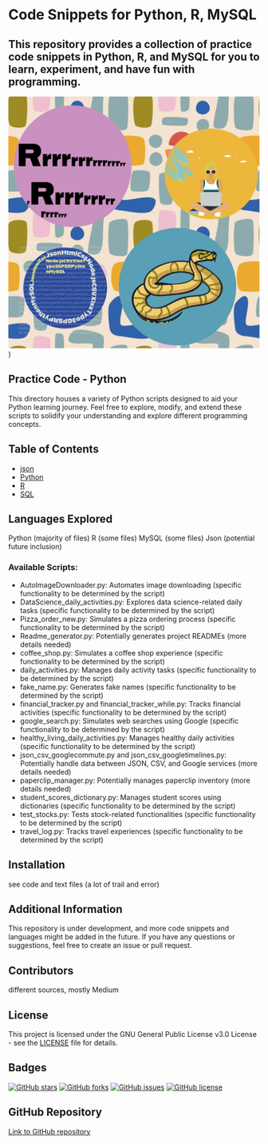 <h1>Code Snippets for Python, R, MySQL</h1>

<h2>This repository provides a collection of practice code snippets in Python, R, and MySQL for you to learn, experiment, and have fun with programming.</h2>


![head_picture](https://github.com/UlrikeDetective/code/blob/main/other_files/head.png))

## Practice Code - Python

This directory houses a variety of Python scripts designed to aid your Python learning journey. Feel free to explore, modify, and extend these scripts to solidify your understanding and explore different programming concepts.

## Table of Contents
- [json](https://github.com/UlrikeDetective/code/tree/main/json)
- [Python](https://github.com/UlrikeDetective/code/tree/main/Python)
- [R](https://github.com/UlrikeDetective/code/tree/main/R)
- [SQL](https://github.com/UlrikeDetective/code/tree/main/SQL)


## Languages Explored

Python (majority of files)
R (some files)
MySQL (some files)
Json (potential future inclusion)

### Available Scripts:

- AutoImageDownloader.py: Automates image downloading (specific functionality to be determined by the script)
- DataScience_daily_activities.py: Explores data science-related daily tasks (specific functionality to be determined by the script)
- Pizza_order_new.py: Simulates a pizza ordering process (specific functionality to be determined by the script)
- Readme_generator.py: Potentially generates project READMEs (more details needed)
- coffee_shop.py: Simulates a coffee shop experience (specific functionality to be determined by the script)
- daily_activities.py: Manages daily activity tasks (specific functionality to be determined by the script)
- fake_name.py: Generates fake names (specific functionality to be determined by the script)
- financial_tracker.py and financial_tracker_while.py: Tracks financial activities (specific functionality to be determined by the script)
- google_search.py: Simulates web searches using Google (specific functionality to be determined by the script)
- healthy_living_daily_activities.py: Manages healthy daily activities (specific functionality to be determined by the script)
- json_csv_googlecommute.py and json_csv_googletimelines.py: Potentially handle data between JSON, CSV, and Google services (more details needed)
- paperclip_manager.py: Potentially manages paperclip inventory (more details needed)
- student_scores_dictionary.py: Manages student scores using dictionaries (specific functionality to be determined by the script)
- test_stocks.py: Tests stock-related functionalities (specific functionality to be determined by the script)
- travel_log.py: Tracks travel experiences (specific functionality to be determined by the script)


## Installation

see code and text files (a lot of trail and error)

## Additional Information

This repository is under development, and more code snippets and languages might be added in the future.
If you have any questions or suggestions, feel free to create an issue or pull request.

## Contributors
different sources, mostly Medium

## License
This project is licensed under the GNU General Public License v3.0 License - see the [LICENSE](LICENSE) file for details.

## Badges
[![GitHub stars](https://img.shields.io/github/stars/UlrikeDetective/Code)](https://github.com/UlrikeDetective/Code/stargazers) 
[![GitHub forks](https://img.shields.io/github/forks/UlrikeDetective/Code)](https://github.com/UlrikeDetective/Code/network/members)
[![GitHub issues](https://img.shields.io/github/issues/UlrikeDetective/Code)](https://github.com/UlrikeDetective/Code/issues) 
[![GitHub license](https://img.shields.io/github/license/UlrikeDetective/Code)](https://github.com/UlrikeDetective/Code/blob/master/LICENSE)

## GitHub Repository
[Link to GitHub repository](https://github.com/UlrikeDetective/Code)
